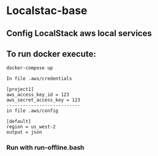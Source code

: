 # Localstac-base

## Config LocalStack aws local services

## To run docker execute:

```
docker-compose up
```

```
In file .aws/credentials

[project1] 
aws_access_key_id = 123 
aws_secret_access_key = 123
---------------------------
in file .aws/config

[default] 
region = us_west-2 
output = json
```
### Run with run-offline.bash
